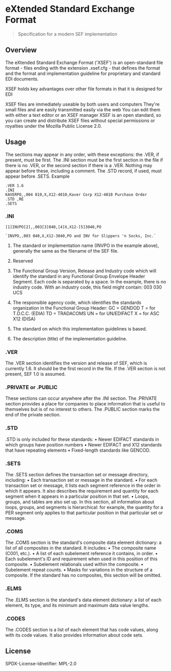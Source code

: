 # eXtended Standard Exchange Format

> Specification for a modern SEF implementation

## Overview

The eXtended Standard Exchange Format ('XSEF') is an open-standard file format - files ending with the extension
.xsef.cfg - that defines the format and the format and implementation guideline for proprietary and standard EDI documents.

XSEF holds key advantages over other file formats in that it is designed for EDI

XSEF files are immediately useable by both users and computers
They're small files and are easily transmitted easily via the web
You can edit them with either a text editor or an XSEF manager
XSEF is an open standard, so you can create and distribute XSEF files 
without special permissions or royalties under the Mozilla Public License 2.0.

## Usage

The sections may appear in any order, with these exceptions: the .VER, if present, must be first. The .INI section
must be the first section in the file if there is no .VER, or the second section if there is a .VER. Nothing may appear
before these, including a comment. The .STD record, if used, must appear before .SETS. Example

```
.VER 1.6
.INI
KAVERPO,,004 010,X,X12-4010,Kaver Corp X12-4010 Purchase Order
.STD ,RE
.SETS
```

### .INI

```
[1]INVPO[2],,003[3]040,[4]X,X12-[5]3040,PO
```

```
`INVPO,,003 040,X,X12-3040,PO and INV for Slippers 'n Socks, Inc.`
```

1. The standard or implementation name (INVPO in the example above), generally the same as the filename of the SEF file.

2. Reserved

3. The Functional Group Version, Release and Industry code which will identify the standard in any Functional
   Group Envelope Header Segment. Each code is separated by a space. In the example, there is no industry code.
   With an industry code, this field might contain: 003 030 UCS

4) The responsible agency code, which identifies the standards organization in the Functional Group Header:
   GC = GENDOD
   T = for T.D.C.C. (EDIA)
   TD = TRADACOMS
   UN = for UN/EDIFACT
   X = for ASC X12 (DISA)

5) The standard on which this implementation guidelines is based.

6) The description (title) of the implementation guideline.

### .VER

The .VER section identifies the version and release of SEF, which is
currently 1.6. It should be the first record in the file. If the .VER
section is not present, SEF 1.0 is assumed.

### .PRIVATE or .PUBLIC

These sections can occur anywhere after the .INI section. The
.PRIVATE section provides a place for companies to place information
that is useful to themselves but is of no interest to others. The
.PUBLIC section marks the end of the private section.

### .STD

.STD is only included for these standards:
• Newer EDIFACT standards in which groups have position
numbers
• Newer EDIFACT and X12 standards that have repeating
elements
• Fixed-length standards like GENCOD.

### .SETS

The .SETS section defines the transaction set or message directory,
including:
• Each transaction set or message in the standard.
• For each transaction set or message, it lists each segment reference
in the order in which it appears. It also describes the requirement
and quantity for each segment when it appears in a particular
position in that set.
• Loops, groups, and tables are also set up.
In this section, all information about loops, groups, and segments is
hierarchical: for example, the quantity for a PER segment only applies
to that particular position in that particular set or message.

### .COMS

The .COMS section is the standard's composite data element
dictionary: a list of all composites in the standard. It includes:
• The composite name (C001, etc.).
• A list of each subelement reference it contains, in order.
• Each subelement's ID and requirement when used in this position
of this composite.
• Subelement relationals used within the composite.
• Subelement repeat counts.
• Masks for variations in the structure of a composite.
If the standard has no composites, this section will be omitted.

### .ELMS

The .ELMS section is the standard's data element dictionary: a list of
each element, its type, and its minimum and maximum data value
lengths.

### .CODES

The .CODES section is a list of each element that has code values,
along with its code values. It also provides information about code sets.

## License
SPDX-License-Idnetifier: MPL-2.0

